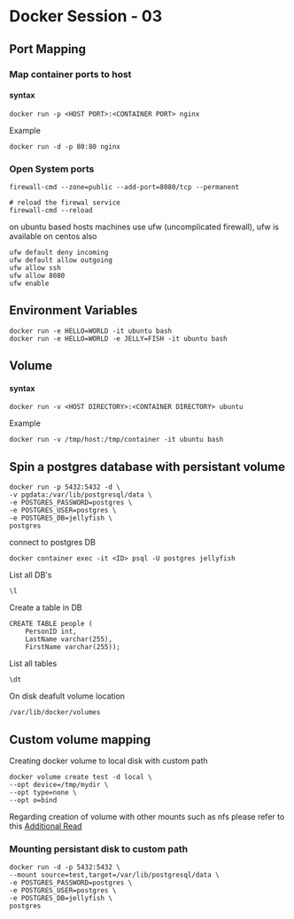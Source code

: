 # Docker Session - 03 #

## Port Mapping ##

### Map container ports to host ###
#### syntax ####
```
docker run -p <HOST PORT>:<CONTAINER PORT> nginx
```
Example
```
docker run -d -p 80:80 nginx
```
### Open System ports ###
```
firewall-cmd --zone=public --add-port=8080/tcp --permanent

# reload the firewal service
firewall-cmd --reload
```
on ubuntu based hosts machines use ufw (uncomplicated firewall), ufw is available on centos also
```
ufw default deny incoming
ufw default allow outgoing
ufw allow ssh
ufw allow 8080
ufw enable
```

## Environment Variables ##
```
docker run -e HELLO=WORLD -it ubuntu bash
docker run -e HELLO=WORLD -e JELLY=FISH -it ubuntu bash
```
## Volume ##
#### syntax ####
```
docker run -v <HOST DIRECTORY>:<CONTAINER DIRECTORY> ubuntu
```
Example
```
docker run -v /tmp/host:/tmp/container -it ubuntu bash
```

## Spin a postgres database with persistant volume ##
```
docker run -p 5432:5432 -d \
-v pgdata:/var/lib/postgresql/data \
-e POSTGRES_PASSWORD=postgres \
-e POSTGRES_USER=postgres \
-e POSTGRES_DB=jellyfish \
postgres
```
connect to postgres DB
```
docker container exec -it <ID> psql -U postgres jellyfish
```
List all DB's
```
\l
```
Create a table in DB
```
CREATE TABLE people (
    PersonID int,
    LastName varchar(255),
    FirstName varchar(255));
```
List all tables
```
\dt
```
On disk deafult volume location
```
/var/lib/docker/volumes
```
## Custom volume mapping ##
Creating docker volume to local disk with custom path

```
docker volume create test -d local \
--opt device=/tmp/mydir \
--opt type=none \
--opt o=bind
```
Regarding creation of volume with other mounts such as nfs please refer to this [Additional Read](https://docs.docker.com/engine/reference/commandline/volume_create/)

### Mounting persistant disk to custom path ###
```
docker run -d -p 5432:5432 \
--mount source=test,target=/var/lib/postgresql/data \
-e POSTGRES_PASSWORD=postgres \
-e POSTGRES_USER=postgres \
-e POSTGRES_DB=jellyfish \
postgres
```